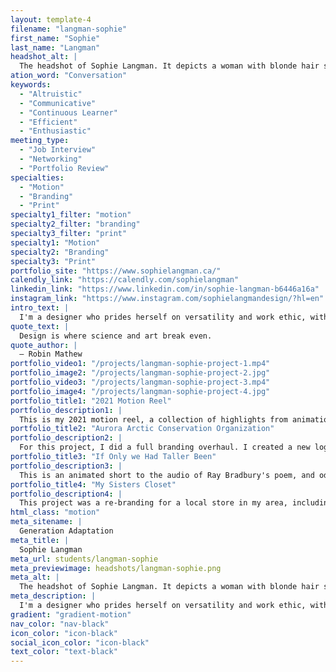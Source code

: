 ```yaml
---
layout: template-4
filename: "langman-sophie"
first_name: "Sophie"
last_name: "Langman"
headshot_alt: |
  The headshot of Sophie Langman. It depicts a woman with blonde hair smiling. She is wearing a dark shirt and silver necklaces.
ation_word: "Conversation"
keywords:
  - "Altruistic"
  - "Communicative"
  - "Continuous Learner"
  - "Efficient"
  - "Enthusiastic"
meeting_type:
  - "Job Interview"
  - "Networking"
  - "Portfolio Review"
specialties:
  - "Motion"
  - "Branding"
  - "Print"
specialty1_filter: "motion"
specialty2_filter: "branding"
specialty3_filter: "print"
specialty1: "Motion"
specialty2: "Branding"
specialty3: "Print"
portfolio_site: "https://www.sophielangman.ca/"
calendly_link: "https://calendly.com/sophielangman"
linkedin_link: "https://www.linkedin.com/in/sophie-langman-b6446a16a"
instagram_link: "https://www.instagram.com/sophielangmandesign/?hl=en"
intro_text: |
  I'm a designer who prides herself on versatility and work ethic, with a passion for motion and branding. I care a lot about people and ethics, and my actions reflect such while I strive to create distinctive projects.
quote_text: |
  Design is where science and art break even.
quote_author: |
  — Robin Mathew
portfolio_video1: "/projects/langman-sophie-project-1.mp4"
portfolio_image2: "/projects/langman-sophie-project-2.jpg"
portfolio_video3: "/projects/langman-sophie-project-3.mp4"
portfolio_image4: "/projects/langman-sophie-project-4.jpg"
portfolio_title1: "2021 Motion Reel"
portfolio_description1: |
  This is my 2021 motion reel, a collection of highlights from animations I've created throughout the years.
portfolio_title2: "Aurora Arctic Conservation Organization"
portfolio_description2: |
  For this project, I did a full branding overhaul. I created a new logo and an animated version of it, a full stationery package, and wireframes for their website.
portfolio_title3: "If Only we Had Taller Been"
portfolio_description3: |
  This is an animated short to the audio of Ray Bradbury's poem, and ode to space exploration, "If Only We Had Taller Been", read at a NASA celebration of Mariner 9 in 1971.
portfolio_title4: "My Sisters Closet"
portfolio_description4: |
  This project was a re-branding for a local store in my area, including a new logo, a full stationary package and branding guide.
html_class: "motion"
meta_sitename: |
  Generation Adaptation
meta_title: |
  Sophie Langman
meta_url: students/langman-sophie
meta_previewimage: headshots/langman-sophie.png
meta_alt: |
  The headshot of Sophie Langman. It depicts a woman with blonde hair smiling. She is wearing a dark shirt and silver necklaces.
meta_description: |
  I'm a designer who prides herself on versatility and work ethic, with a passion for motion and branding. I care a lot about people and ethics, and my actions reflect such while I strive to create distinctive projects.
gradient: "gradient-motion"
nav_color: "nav-black"
icon_color: "icon-black"
social_icon_color: "icon-black"
text_color: "text-black"
---
```

